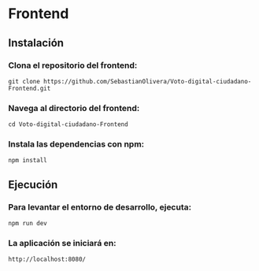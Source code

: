 # Frontend

## Instalación

### Clona el repositorio del frontend:
```
git clone https://github.com/SebastianOlivera/Voto-digital-ciudadano-Frontend.git
```
### Navega al directorio del frontend:
```
cd Voto-digital-ciudadano-Frontend
```
### Instala las dependencias con npm:
```
npm install
```
## Ejecución

### Para levantar el entorno de desarrollo, ejecuta:
```
npm run dev
```
### La aplicación se iniciará en:
```
http://localhost:8080/
```
